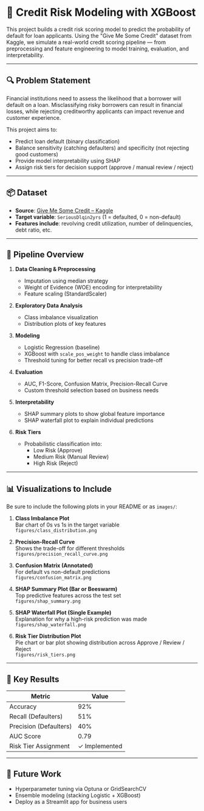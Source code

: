 # 🏦 Credit Risk Modeling with XGBoost

This project builds a credit risk scoring model to predict the probability of default for loan applicants. Using the "Give Me Some Credit" dataset from Kaggle, we simulate a real-world credit scoring pipeline — from preprocessing and feature engineering to model training, evaluation, and interpretability.

---

## 🔍 Problem Statement

Financial institutions need to assess the likelihood that a borrower will default on a loan. Misclassifying risky borrowers can result in financial losses, while rejecting creditworthy applicants can impact revenue and customer experience.

This project aims to:
- Predict loan default (binary classification)
- Balance sensitivity (catching defaulters) and specificity (not rejecting good customers)
- Provide model interpretability using SHAP
- Assign risk tiers for decision support (approve / manual review / reject)

---

## 📦 Dataset

- **Source**: [Give Me Some Credit – Kaggle](https://www.kaggle.com/c/GiveMeSomeCredit)
- **Target variable**: `SeriousDlqin2yrs` (1 = defaulted, 0 = non-default)
- **Features include**: revolving credit utilization, number of delinquencies, debt ratio, etc.

---

## 🔧 Pipeline Overview

1. **Data Cleaning & Preprocessing**
   - Imputation using median strategy
   - Weight of Evidence (WOE) encoding for interpretability
   - Feature scaling (StandardScaler)
   
2. **Exploratory Data Analysis**
   - Class imbalance visualization
   - Distribution plots of key features

3. **Modeling**
   - Logistic Regression (baseline)
   - XGBoost with `scale_pos_weight` to handle class imbalance
   - Threshold tuning for better recall vs precision trade-off

4. **Evaluation**
   - AUC, F1-Score, Confusion Matrix, Precision-Recall Curve
   - Custom threshold selection based on business needs

5. **Interpretability**
   - SHAP summary plots to show global feature importance
   - SHAP waterfall plot to explain individual predictions

6. **Risk Tiers**
   - Probabilistic classification into:
     - Low Risk (Approve)
     - Medium Risk (Manual Review)
     - High Risk (Reject)

---

## 📊 Visualizations to Include

Be sure to include the following plots in your README or as `images/`:

1. **Class Imbalance Plot**  
   Bar chart of 0s vs 1s in the target variable  
   `figures/class_distribution.png`

2. **Precision-Recall Curve**  
   Shows the trade-off for different thresholds  
   `figures/precision_recall_curve.png`

3. **Confusion Matrix (Annotated)**  
   For default vs non-default predictions  
   `figures/confusion_matrix.png`

4. **SHAP Summary Plot (Bar or Beeswarm)**  
   Top predictive features across the test set  
   `figures/shap_summary.png`

5. **SHAP Waterfall Plot (Single Example)**  
   Explanation for why a high-risk prediction was made  
   `figures/shap_waterfall.png`

6. **Risk Tier Distribution Plot**  
   Pie chart or bar plot showing distribution across Approve / Review / Reject  
   `figures/risk_tiers.png`

---

## 🧠 Key Results

| Metric                  | Value |
|-------------------------|-------|
| Accuracy                | 92%   |
| Recall (Defaulters)     | 51%   |
| Precision (Defaulters)  | 40%   |
| AUC Score               | 0.79  |
| Risk Tier Assignment    | ✓ Implemented |

---

## 🚀 Future Work

- Hyperparameter tuning via Optuna or GridSearchCV
- Ensemble modeling (stacking Logistic + XGBoost)
- Deploy as a Streamlit app for business users
